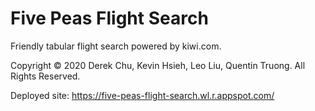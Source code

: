 # Five Peas Flight Search
Friendly tabular flight search powered by kiwi.com.

Copyright © 2020 Derek Chu, Kevin Hsieh, Leo Liu, Quentin Truong.
All Rights Reserved.

Deployed site: https://five-peas-flight-search.wl.r.appspot.com/
